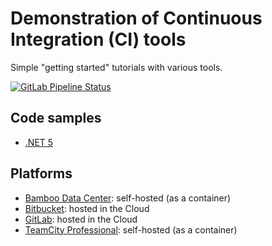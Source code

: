 # Demonstration of Continuous Integration (CI) tools

Simple "getting started" tutorials with various tools.

[![GitLab Pipeline Status](https://gitlab.com/devprofr/ci-tools-demo/badges/main/pipeline.svg)](https://gitlab.com/devprofr/ci-tools-demo/-/commits/main)

## Code samples

* [.NET 5](./dotnet/README.md)

## Platforms

* [Bamboo Data Center](./docs/bamboo.md): self-hosted (as a container)
* [Bitbucket](./docs/bitbucket-cloud.md): hosted in the Cloud
* [GitLab](https://gitlab.com/Be11S/ci-tools-demo): hosted in the Cloud
* [TeamCity Professional](./docs/teamcity.md): self-hosted (as a container)
